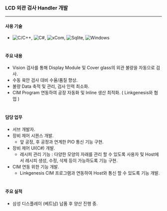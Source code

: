 ### LCD 외관 검사 Handler 개발
---
#### 사용 기술
* ![C/C++](https://img.shields.io/badge/C++-brown.svg?style=flat&logo=cplusplus&logoColor=white),
  ![C#](https://img.shields.io/badge/CSharp-brown.svg?style=flat&logo=csharp&logoColor=white),
  ![xCom](https://img.shields.io/badge/xCom-darkgreen.svg?style=flat&logo=xcom&logoColor=white),
  ![Sqlite](https://img.shields.io/badge/Sqlite-blue.svg?style=flat&logo=sqlite&logoColor=white),
  ![Windows](https://img.shields.io/badge/Windows-orange.svg?style=flat&logo=windows&logoColor=white)
#

#### 주요 내용
* Vision 검사를 통해 Display Module 및 Cover glass의 외관 불량을 자동으로 검사.
* 수동 육안 검사 대비 수율/품질 향상.
* 불량 Data 축적 및 관리, 검사 인력 최소화.
* CIM Program 연동하여 공장 자동화 및 Inline 생산 최적화. ( Linkgenesis와 협업 )
#

#### 담당 업무
* 서브 개발자.
* 장비 제어 시퀀스 개발.
  * 앞 공정, 후 공정과 연계한 PIO 통신 기능 구현.
* 장비 제어 UI(C#) 개발.
  * 레시피 관리 기능 : 다양한 모양의 자래를 관리 할 수 있도록 사용자 및 Host에서 레시피 생성, 수정, 삭제 등이 가능하도록 기능 구현.
* CIM 연동 위한 기능 개발.
  * Linkgenesis CIM 프로그램과 연동하여 Host와 통신 할 수 있도록 기능 개발. 
#

#### 주요 실적
* 삼성 디스플레이 (베트남) 납품 후 양산 진행 중.
#
